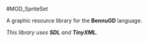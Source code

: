 #MOD_SpriteSet

A graphic resource library for the **BennuGD** language.

*This library uses **SDL** and **TinyXML**.*